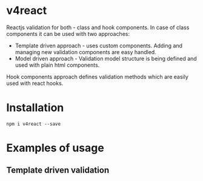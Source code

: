 # v4react
Reactjs validation for both - class and hook components. In case of class components it can be used with two approaches:
  * Template driven approach - uses custom components. Adding and managing new validation components are easy handled.
  * Model driven approach - Validation model structure is being defined and used with plain html components.

Hook components approach defines validation methods which are easily used with react hooks.

# Installation
`npm i v4react --save`

# Examples of usage
## Template driven validation
```
```
